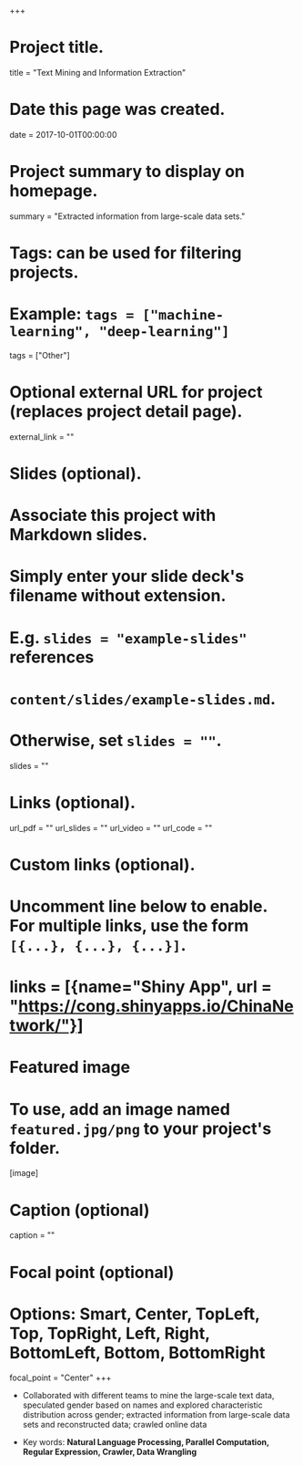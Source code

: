 +++
# Project title.
title = "Text Mining and Information Extraction"

# Date this page was created.
date = 2017-10-01T00:00:00

# Project summary to display on homepage.
summary = "Extracted information from large-scale data sets."

# Tags: can be used for filtering projects.
# Example: `tags = ["machine-learning", "deep-learning"]`
tags = ["Other"]

# Optional external URL for project (replaces project detail page).
external_link = ""

# Slides (optional).
#   Associate this project with Markdown slides.
#   Simply enter your slide deck's filename without extension.
#   E.g. `slides = "example-slides"` references 
#   `content/slides/example-slides.md`.
#   Otherwise, set `slides = ""`.
slides = ""

# Links (optional).
url_pdf = ""
url_slides = ""
url_video = ""
url_code = ""

# Custom links (optional).
#   Uncomment line below to enable. For multiple links, use the form `[{...}, {...}, {...}]`.
# links = [{name="Shiny App", url = "https://cong.shinyapps.io/ChinaNetwork/"}]

# Featured image
# To use, add an image named `featured.jpg/png` to your project's folder. 
[image]
  # Caption (optional)
  caption = ""
  
  # Focal point (optional)
  # Options: Smart, Center, TopLeft, Top, TopRight, Left, Right, BottomLeft, Bottom, BottomRight
  focal_point = "Center"
+++

- Collaborated with different teams to mine the large-scale text data, speculated gender based on names and explored characteristic distribution across gender; extracted information from large-scale data sets and reconstructed data; crawled online data

- Key words: **Natural Language Processing, Parallel Computation, Regular Expression, Crawler, Data Wrangling**









